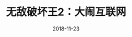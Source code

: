---
layout: movie-review
title: 无敌破坏王2：大闹互联网
description: >
  有意思的搞笑动画片。
category: 电影
img: assets/img/movie/before2020/无敌破坏王2.webp
star: 4
date: 2018-11-23
---